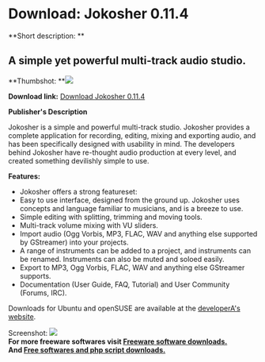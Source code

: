 # Download: Jokosher 0.11.4

**Short description: **

## A simple yet powerful multi-track audio studio.

  
**Thumbshot: **![](http://www.freewarefiles.com/screenshot/jokosher1_md.jpg)   
  
**Download link:** [Download Jokosher 0.11.4](http://freesoftwares.boysofts.com/Jokosher_program_60088.html)  
  

**Publisher's Description**  
  

Jokosher is a simple and powerful multi-track studio. Jokosher provides a
complete application for recording, editing, mixing and exporting audio, and
has been specifically designed with usability in mind. The developers behind
Jokosher have re-thought audio production at every level, and created
something devilishly simple to use.

**Features:**

  * Jokosher offers a strong featureset: 
  * Easy to use interface, designed from the ground up. Jokosher uses concepts and language familiar to musicians, and is a breeze to use. 
  * Simple editing with splitting, trimming and moving tools. 
  * Multi-track volume mixing with VU sliders. 
  * Import audio (Ogg Vorbis, MP3, FLAC, WAV and anything else supported by GStreamer) into your projects. 
  * A range of instruments can be added to a project, and instruments can be renamed. Instruments can also be muted and soloed easily. 
  * Export to MP3, Ogg Vorbis, FLAC, WAV and anything else GStreamer supports. 
  * Documentation (User Guide, FAQ, Tutorial) and User Community (Forums, IRC). 

Downloads for Ubuntu and openSUSE are available at the [developerA's
website](http://www.jokosher.org/download/).

  
  
Screenshot: ![](http://www.freewarefiles.com/screenshot/jokosher1.jpg)  
**For more freeware softwares visit [Freeware software downloads.](http://freesoftwares.boysofts.com/)**   
**And [Free softwares and php script downloads.](http://www.boysofts.com/)**

